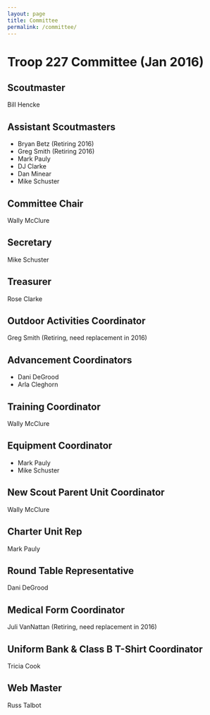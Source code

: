 ```yaml
---
layout: page
title: Committee
permalink: /committee/
---
```

# Troop 227 Committee (Jan 2016)

## Scoutmaster

Bill Hencke

## Assistant Scoutmasters

* Bryan Betz (Retiring 2016)
* Greg Smith (Retiring 2016)
* Mark Pauly
* DJ Clarke
* Dan Minear
* Mike Schuster

## Committee Chair

Wally McClure

## Secretary

Mike Schuster

## Treasurer

Rose Clarke

## Outdoor Activities Coordinator

Greg Smith (Retiring, need replacement in 2016)

## Advancement Coordinators

* Dani DeGrood
* Arla Cleghorn

## Training Coordinator

Wally McClure

## Equipment Coordinator

* Mark Pauly
* Mike Schuster

## New Scout Parent Unit Coordinator

Wally McClure 

## Charter Unit Rep

Mark Pauly

## Round Table Representative 

Dani DeGrood

## Medical Form Coordinator 

Juli VanNattan  (Retiring, need replacement in 2016)

## Uniform Bank & Class B T-Shirt Coordinator

Tricia Cook 

## Web Master

Russ Talbot
